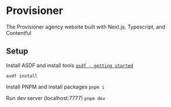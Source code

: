 # Provisioner
The Provisioner agency website built with Next.js, Typescript, and Contentful

## Setup
Install ASDF and install tools
[`asdf - getting started`](https://asdf-vm.com/guide/getting-started.html)

`asdf install`

Install PNPM and install packages
`pnpm i`

Run dev server (localhost:7777)
`pnpm dev`